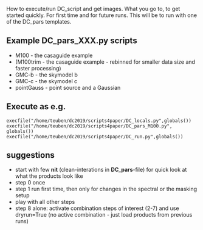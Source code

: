 How to execute/run DC_script and get images.
What you go to, to get started quickly. For first time and for future runs.
This will be to run with one of the DC_pars templates.



## Example DC_pars_XXX.py scripts

* M100 - the casaguide example
* (M100trim - the casaguide example - rebinned for smaller data size and faster processing)
* GMC-b - the skymodel b
* GMC-c - the skymodel c
* pointGauss  - point source and a Gaussian



## Execute as e.g.

	execfile("/home/teuben/dc2019/scripts4paper/DC_locals.py",globals())
	execfile("/home/teuben/dc2019/scripts4paper/DC_pars_M100.py", globals()) 
	execfile("/home/teuben/dc2019/scripts4paper/DC_run.py",globals())




## suggestions

* start with few **nit** (clean-interations in **DC_pars**-file) for quick look at what the products look like
* step 0 once 
* step 1 run first time, then only for changes in the spectral or the masking setup
* play with all other steps
* step 8 alone: activate combination steps of interest (2-7) and use dryrun=True (no active combination - just load products from previous runs)
